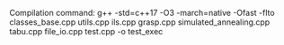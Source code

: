Compilation command:
g++ -std=c++17 -O3 -march=native -Ofast -flto classes_base.cpp utils.cpp ils.cpp grasp.cpp simulated_annealing.cpp tabu.cpp file_io.cpp test.cpp -o test_exec